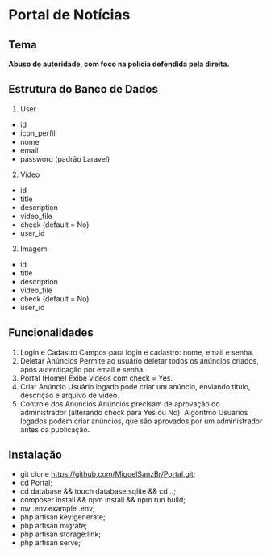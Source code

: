 # Portal de Notícias
## Tema
**Abuso de autoridade, com foco na polícia defendida pela direita.**

## Estrutura do Banco de Dados
1. User
- id
- icon_perfil
- nome
- email
- password (padrão Laravel)

2. Video
- id
- title
- description
- video_file
- check (default = No)
- user_id

3. Imagem
- id
- title
- description
- video_file
- check (default = No)
- user_id

## Funcionalidades
1. Login e Cadastro
Campos para login e cadastro: nome, email e senha.
2. Deletar Anúncios
Permite ao usuário deletar todos os anúncios criados, após autenticação por email e senha.
3. Portal (Home)
Exibe vídeos com check = Yes.
4. Criar Anúncio
Usuário logado pode criar um anúncio, enviando título, descrição e arquivo de vídeo.
5. Controle dos Anúncios
Anúncios precisam de aprovação do administrador (alterando check para Yes ou No).
Algoritmo
Usuários logados podem criar anúncios, que são aprovados por um administrador antes da publicação.

## Instalação
- git clone https://github.com/MiguelSanzBr/Portal.git;
- cd Portal;
- cd database && touch database.sqlite && cd ..;
- composer install && npm install && npm run build;
- mv .env.example .env;
- php artisan key:generate;
- php artisan migrate;
- php artisan storage:link;
- php artisan serve;
